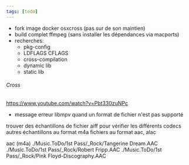 ```yaml
---
tags: [todo]
---
```

* fork image docker osxcross (pas sur de son maintien)
* build complet ffmpeg (sans installer les dépendances via macports)
* recherches:
	* pkg-config
	* LDFLAGS CFLAGS
	* cross-compilation
	* dynamic lib
	* static lib

###### Cross
https://www.youtube.com/watch?v=Pbt330zuNPc

* message erreur libmpv quand un format de fichier n'est pas supporté

trouver des échantillons de fichier aiff pour vérifier les différents codecs
autres échantillons au format m4a
fichiers au format aac, alac


aac (m4a)
./Music.ToDo/1st Pass/_Rock/Tangerine Dream.AAC
./Music.ToDo/1st Pass/_Rock/Robert Fripp.AAC
./Music.ToDo/1st Pass/_Rock/Pink Floyd-Discography.AAC

